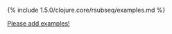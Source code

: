 {% include 1.5.0/clojure.core/rsubseq/examples.md %}

[Please add examples!](https://github.com/arrdem/grimoire/edit/master/_includes/1.6.0/clojure.core/rsubseq/examples.md)
